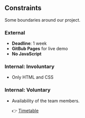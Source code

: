 ## Constraints

Some boundaries around our project.

### External

<!--
constraints coming from the outside that your team has no control over. these may include:
- project deadlines
- UI design or color schemes
- technologies (sometimes a client will tell you what to use)
-->

- **Deadline**: 1 week
- **GitBub Pages** for live demo
- **No JavaScript**

### Internal: Involuntary

<!--
constraints that come from within your team, and you have no control over. they may include:
- each of your individual skill levels
- amount of time available to work on the project
-->

- Only HTML and CSS

### Internal: Voluntary

<!--
constraints that your team decided on to help scope the project. they may include:
- the number of hours you want to spend working
- only using the colors black and white
- technologies (sometimes you can choose what to use)
-->

- Availability of the team members.

  :point_right: [Timetable](README.md)
